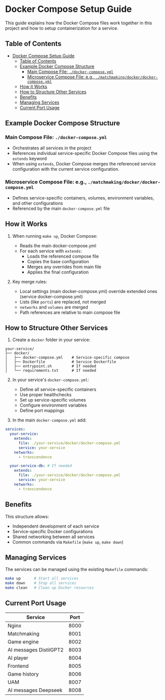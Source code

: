 # Docker Compose Setup Guide

This guide explains how the Docker Compose files work together in this project and how to setup containerization for a service.

## Table of Contents

- [Docker Compose Setup Guide](#docker-compose-setup-guide)
  - [Table of Contents](#table-of-contents)
  - [Example Docker Compose Structure](#example-docker-compose-structure)
    - [Main Compose File: `./docker-compose.yml`](#main-compose-file-docker-composeyml)
    - [Microservice Compose File: e.g., `./matchmaking/docker/docker-compose.yml`](#microservice-compose-file-eg-matchmakingdockerdocker-composeyml)
  - [How it Works](#how-it-works)
  - [How to Structure Other Services](#how-to-structure-other-services)
  - [Benefits](#benefits)
  - [Managing Services](#managing-services)
  - [Current Port Usage](#current-port-usage)

## Example Docker Compose Structure

### Main Compose File: `./docker-compose.yml`

- Orchestrates all services in the project
- References individual service-specific Docker Compose files using the `extends` keyword
- When using `extends`, Docker Compose merges the referenced service configuration with the current service configuration.

### Microservice Compose File: e.g., `./matchmaking/docker/docker-compose.yml`

- Defines service-specific containers, volumes, environment variables, and other configurations
- Referenced by the main `docker-compose.yml` file

## How it Works

1. When running `make up`, Docker Compose:

   - Reads the main docker-compose.yml
   - For each service with `extends`:
     - Loads the referenced compose file
     - Copies the base configuration
     - Merges any overrides from main file
     - Applies the final configuration

2. Key merge rules:
   - Local settings (main docker-compose.yml) override extended ones (service docker-compose.yml)
   - Lists (like `ports`) are replaced, not merged
   - `networks` and `volumes` are merged
   - Path references are relative to main compose file

## How to Structure Other Services

1. Create a `docker` folder in your service:

```
your-service/
├── docker/
│   ├── docker-compose.yml    # Service-specific compose
│   ├── Dockerfile            # Service Dockerfile
│   ├── entrypoint.sh         # If needed
│   └── requirements.txt      # If needed
```

2. In your service's `docker-compose.yml`:

   - Define all service-specific containers
   - Use proper healthchecks
   - Set up service-specific volumes
   - Configure environment variables
   - Define port mappings

3. In the main `docker-compose.yml` add:

```yaml
services:
  your-service:
    extends:
      file: ./your-service/docker/docker-compose.yml
      service: your-service
    networks:
      - transcendence

  your-service-db: # If needed
    extends:
      file: ./your-service/docker/docker-compose.yml
      service: your-service
    networks:
      - transcendence
```

## Benefits

This structure allows:

- Independent development of each service
- Service-specific Docker configurations
- Shared networking between all services
- Common commands via `Makefile` (`make up`, `make down`)

## Managing Services

The services can be managed using the existing `Makefile` commands:

```bash
make up      # Start all services
make down    # Stop all services
make clean   # Clean up Docker resources
```

## Current Port Usage

| Service                | Port |
| ---------------------- | ---- |
| Nginx                  | 8000 |
| Matchmaking            | 8001 |
| Game engine            | 8002 |
| AI messages DistilGPT2 | 8003 |
| AI player              | 8004 |
| Frontend               | 8005 |
| Game history           | 8006 |
| UAM                    | 8007 |
| AI messages Deepseek   | 8008 |

